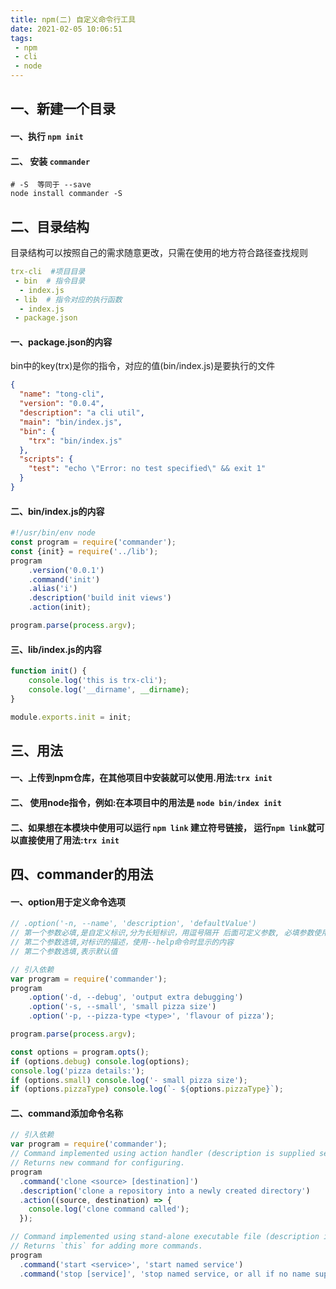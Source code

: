 ```yaml
---
title: npm(二) 自定义命令行工具
date: 2021-02-05 10:06:51
tags:
 - npm
 - cli
 - node
---
```


## 一、新建一个目录

#### 一、执行 `npm init`

#### 二、 安装 `commander`

```shell
# -S  等同于 --save
node install commander -S
```

## 二、目录结构

目录结构可以按照自己的需求随意更改，只需在使用的地方符合路径查找规则
```yaml
trx-cli  #项目目录 
 - bin  # 指令目录
  - index.js
 - lib  # 指令对应的执行函数
  - index.js
 - package.json
```

#### 一、package.json的内容

bin中的key(trx)是你的指令，对应的值(bin/index.js)是要执行的文件
```json
{
  "name": "tong-cli",
  "version": "0.0.4",
  "description": "a cli util",
  "main": "bin/index.js",
  "bin": {
    "trx": "bin/index.js"
  },
  "scripts": {
    "test": "echo \"Error: no test specified\" && exit 1"
  }
}

```

#### 二、bin/index.js的内容

```javascript
#!/usr/bin/env node
const program = require('commander');
const {init} = require('../lib');
program
    .version('0.0.1')
    .command('init')
    .alias('i')
    .description('build init views')
    .action(init);

program.parse(process.argv);
```

#### 三、lib/index.js的内容

```javascript
function init() {
    console.log('this is trx-cli');
    console.log('__dirname', __dirname);
}

module.exports.init = init;
```

## 三、用法

#### 一、上传到npm仓库，在其他项目中安装就可以使用.用法:`trx init`

#### 二、 使用node指令，例如:在本项目中的用法是 `node bin/index init`

#### 二、如果想在本模块中使用可以运行 `npm link` 建立符号链接， 运行`npm link`就可以直接使用了用法:`trx init`

## 四、commander的用法

#### 一、option用于定义命令选项

```javascript
// .option('-n, --name', 'description', 'defaultValue')
// 第一个参数必填,是自定义标识,分为长短标识，用逗号隔开 后面可定义参数, 必填参数使用<>,选填参数使用()
// 第二个参数选填,对标识的描述，使用--help命令时显示的内容
// 第二个参数选填,表示默认值

// 引入依赖
var program = require('commander');
program
    .option('-d, --debug', 'output extra debugging')
    .option('-s, --small', 'small pizza size')
    .option('-p, --pizza-type <type>', 'flavour of pizza');

program.parse(process.argv);

const options = program.opts();
if (options.debug) console.log(options);
console.log('pizza details:');
if (options.small) console.log('- small pizza size');
if (options.pizzaType) console.log(`- ${options.pizzaType}`);
```

#### 二、command添加命令名称

```javascript
// 引入依赖
var program = require('commander');
// Command implemented using action handler (description is supplied separately to `.command`)
// Returns new command for configuring.
program
  .command('clone <source> [destination]')
  .description('clone a repository into a newly created directory')
  .action((source, destination) => {
    console.log('clone command called');
  });

// Command implemented using stand-alone executable file (description is second parameter to `.command`)
// Returns `this` for adding more commands.
program
  .command('start <service>', 'start named service')
  .command('stop [service]', 'stop named service, or all if no name supplied');
```

